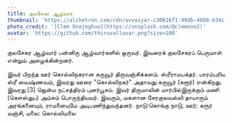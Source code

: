 ```yaml
---
title: குலசேகர ஆழ்வார்
thumbnail: 'https://alchetron.com/cdn/avvaiyar-c30616f1-99db-40d8-b34c-53a8ad7e053-resize-750.png'
photo_credit: '[Clem Onojeghuo](https://unsplash.com/@clemono2)'
avatar: 'https://github.com/thiruvalluvar.png?size=100'
---
```


குலசேகர ஆழ்வார் பன்னிரு ஆழ்வார்களில் ஒருவர். இவரைக் குலசேகரப் பெருமாள் என்றும் அழைக்கின்றனர்.

இவர் பிறந்த ஊர் கொல்லிநகரான கருவூர் திருவஞ்சிக்களம். ஸ்ரீராமபக்தர். பாரம்பரிய ஸ்ரீ வைஷ்ணவம், இவரது ஊரை "கொல்லிநகர்" அதாவது கருவூர் (கரூர்) என்கிறது. இவரது [3] ஜென்ம நட்சத்திரம் புனர்பூசம். இவர் திருமாலின் மார்பில்இருக்கும் மணி (கௌஸ்துப) அம்சம் பொருந்தியவர். இவரும், மகளான சேரகுலவல்லி தாயாரும் அரங்கனையும், ராமனையுமே அடிபணிந்துவந்தனர். நாடு:கொங்கு நாடு, ஊர்; கரூர் வஞ்சி, மலை: கொல்லிமலை